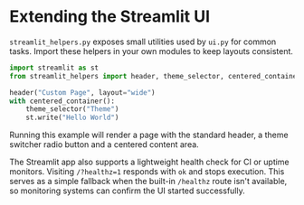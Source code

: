 # Extending the Streamlit UI

`streamlit_helpers.py` exposes small utilities used by `ui.py` for common tasks.
Import these helpers in your own modules to keep layouts consistent.

```python
import streamlit as st
from streamlit_helpers import header, theme_selector, centered_container

header("Custom Page", layout="wide")
with centered_container():
    theme_selector("Theme")
    st.write("Hello World")
```

Running this example will render a page with the standard header, a theme switcher
radio button and a centered content area.

The Streamlit app also supports a lightweight health check for CI or uptime
monitors. Visiting `/?healthz=1` responds with `ok` and stops execution. This
serves as a simple fallback when the built-in `/healthz` route isn't available,
so monitoring systems can confirm the UI started successfully.
